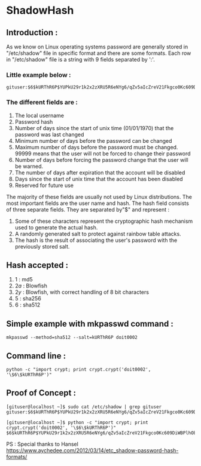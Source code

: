 # ShadowHash

## Introduction :

As we know on Linux operating systems password are generally stored in "/etc/shadow" file in specific format and there are some formats.
Each row in "/etc/shadow" file is a string with 9 fields separated by ':'.

### Little example below :

```console
gituser:$6$kURThR6P$YUPkU29r1k2x2zXRU5R6eNYg6/qZv5aIcZreV21Fkgco0Kc609DiWBPlhObrKKqbO9dsU.MrqgpvP0WGU63IV1:17354:0:99999:7:::
```

### The different fields are :

1. The local username
2. Password hash
3. Number of days since the start of unix time (01/01/1970) that the password was last changed
4. Minimum number of days before the password can be changed
5. Maximum number of days before the password must be changed. 99999 means that the user will not be forced to change their password
6. Number of days before forcing the password change that the user will be warned.
7. The number of days after expiration that the account will be disabled
8. Days since the start of unix time that the account has been disabled
9. Reserved for future use

The majority of these fields are usually not used by Linux distributions. The most important fields are the user name and hash. The hash field consists of three separate fields. They are separated by"$" and represent :

1. Some of these characters represent the cryptographic hash mechanism used to generate the actual hash.
2. A randomly generated salt to protect against rainbow table attacks.
3. The hash is the result of associating the user's password with the previously stored salt.


## Hash accepted :

1. $1$ : md5
2. $2a$ : Blowfish
3. $2y$ : Blowfish, with correct handling of 8 bit characters
4. $5$ : sha256
5. $6$ : sha512


## Simple example with mkpasswd command :

```console
mkpasswd --method=sha512 --salt=kURThR6P doit0002
```

## Command line :

```console
python -c "import crypt; print crypt.crypt('doit0002', '\$6\$kURThR6P')"
```

## Proof of Concept :

```console
[gituser@localhost ~]$ sudo cat /etc/shadow | grep gituser
gituser:$6$kURThR6P$YUPkU29r1k2x2zXRU5R6eNYg6/qZv5aIcZreV21Fkgco0Kc609DiWBPlhObrKKqbO9dsU.MrqgpvP0WGU63IV1:17354:0:99999:7:::
```
```console
[gituser@localhost ~]$ python -c "import crypt; print crypt.crypt('doit0002', '\$6\$kURThR6P')"
$6$kURThR6P$YUPkU29r1k2x2zXRU5R6eNYg6/qZv5aIcZreV21Fkgco0Kc609DiWBPlhObrKKqbO9dsU.MrqgpvP0WGU63IV1
```

PS : Special thanks to Hansel
https://www.aychedee.com/2012/03/14/etc_shadow-password-hash-formats/
